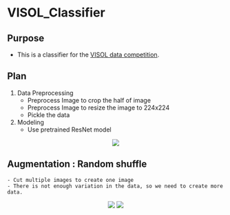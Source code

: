 # VISOL_Classifier

## Purpose
- This is a classifier for the [VISOL data competition](https://dacon.io/competitions/official/236107/overview/description).
## Plan
1. Data Preprocessing
    - Preprocess Image to crop the half of image
    - Preprocess Image to resize the image to 224x224
    - Pickle the data
2. Modeling
    - Use pretrained ResNet model

<p align="center">
  <img src="https://github.com/MinTagg/VISOL_Classifier/assets/98318559/7df47c76-3850-4b60-bb40-c2e059c46a6a">
</p>

## Augmentation : Random shuffle
    - Cut multiple images to create one image
    - There is not enough variation in the data, so we need to create more data.
<p align="middle">
  <img src="https://github.com/MinTagg/VISOL_Classifier/assets/98318559/0b7aadcd-018a-4a87-a716-0295f74830c6">
  <img src="https://github.com/MinTagg/VISOL_Classifier/assets/98318559/51693b80-9227-487e-96f4-3b452347def2">
</p>



